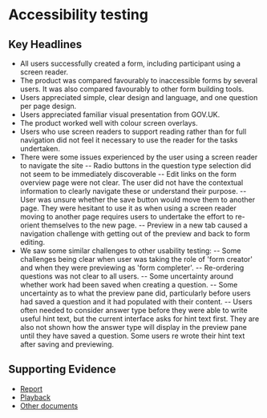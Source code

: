 # Accessibility testing

## Key Headlines

- All users successfully created a form, including participant using a screen reader.
- The product was compared favourably to inaccessible forms by several users. It was also compared favourably to other form building tools.
- Users appreciated simple, clear design and language, and one question per page design.
- Users appreciated familiar visual presentation from GOV.UK.
- The product worked well with colour screen overlays.
- Users who use screen readers to support reading rather than for full navigation did not feel it necessary to use the reader for the tasks undertaken.
- There were some issues experienced by the user using a screen reader to navigate the site
-- Radio buttons in the question type selection did not seem to be immediately discoverable
-- Edit links on the form overview page were not clear. The user did not have the contextual information to clearly navigate these or understand their purpose.
-- User was unsure whether the save button would move them to another page. They were hesitant to use it as when using a screen reader moving to another page requires users to undertake the effort to re-orient themselves to the new page.
-- Preview in a new tab caused a navigation challenge with getting out of the preview and back to form editing.
- We saw some similar challenges to other usability testing:
-- Some challenges being clear when user was taking the role of 'form creator' and when they were previewing as 'form completer'.
-- Re-ordering questions was not clear to all users.
-- Some uncertainty around whether work had been saved when creating a question.
-- Some uncertainty as to what the preview pane did, particularly before users had saved a question and it had populated with their content.
-- Users often needed to consider answer type before they were able to write useful hint text, but the current interface asks for hint text first. They are also not shown how the answer type will display in the preview pane until they have saved a question. Some users re wrote their hint text after saving and previewing.

## Supporting Evidence
- [Report](https://app.mural.co/t/gaap0347/m/gaap0347/1654781687567/0191bfd6e08b968770d46ffb9419b5ef2ef12a91?sender=ae8920e3-ae89-493e-af47-566a135db4be)
- [Playback](https://drive.google.com/file/d/1vwLW90GR0rRnBGtiRKi4BkGe1w7N3_Ez/view?usp=sharing)
- [Other documents](https://drive.google.com/drive/folders/1zrfpRnuctPm0Cfk69sOP_R57Uex94tdF)
